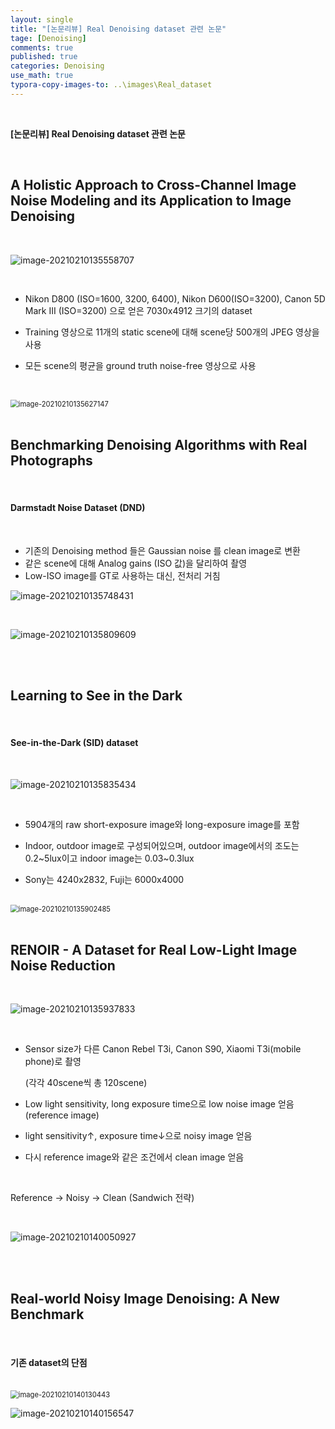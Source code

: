 ```yaml
---
layout: single
title: "[논문리뷰] Real Denoising dataset 관련 논문"
tage: [Denoising]
comments: true
published: true
categories: Denoising
use_math: true
typora-copy-images-to: ..\images\Real_dataset
---
```


<br/>

**[논문리뷰] Real Denoising dataset 관련 논문**

<br/>

## A Holistic Approach to Cross-Channel Image Noise Modeling and its Application to Image Denoising

<br/>

![image-20210210135558707](/images/Real_dataset/image-20210210135558707.png)

<br/>

- Nikon D800 (ISO=1600, 3200, 6400), Nikon D600(ISO=3200), Canon 5D Mark III (ISO=3200) 으로 얻은 7030x4912 크기의 dataset

- Training 영상으로 11개의 static scene에 대해 scene당 500개의 JPEG 영상을 사용

- 모든 scene의 평균을 ground truth noise-free 영상으로 사용

  <br/>

<img src="/images/Real_dataset/image-20210210135627147.png" alt="image-20210210135627147" style="zoom:80%;" />

<br/>

<br/>

## Benchmarking Denoising Algorithms with Real Photographs

<br/>

#### **Darmstadt Noise Dataset (DND)**

<br/>

- 기존의 Denoising method 들은 Gaussian noise 를 clean image로 변환
- 같은 scene에 대해 Analog gains (ISO 값)을 달리하여 촬영
- Low-ISO image를 GT로 사용하는 대신, 전처리 거침

![image-20210210135748431](/images/Real_dataset/image-20210210135748431.png)

<br/>

![image-20210210135809609](/images/Real_dataset/image-20210210135809609.png)

<br/>

<br/>

## Learning to See in the Dark

<br/>

#### **See-in-the-Dark (SID) dataset**

<br/>

![image-20210210135835434](/images/Real_dataset/image-20210210135835434.png)

<br/>

- 5904개의 raw short-exposure image와 long-exposure image를 포함

- Indoor, outdoor image로 구성되어있으며, outdoor image에서의 조도는 0.2~5lux이고 indoor image는 0.03~0.3lux

- Sony는 4240x2832, Fuji는 6000x4000

  

<br/>

<img src="/images/Real_dataset/image-20210210135902485.png" alt="image-20210210135902485" style="zoom:80%;" />

<br/>

<br/>

## RENOIR - A Dataset for Real Low-Light Image Noise Reduction

<br/>

![image-20210210135937833](/images/Real_dataset/image-20210210135937833.png)

<br/>

- Sensor size가 다른 Canon Rebel T3i, Canon S90, Xiaomi T3i(mobile phone)로 촬영

   (각각 40scene씩 총 120scene)

- Low light sensitivity, long exposure time으로 low noise image 얻음 (reference image)


- light sensitivity↑, exposure time↓으로 noisy image 얻음

- 다시 reference image와 같은 조건에서 clean image 얻음

<br/>

Reference → Noisy → Clean (Sandwich 전략)

<br/>

![image-20210210140050927](/images/Real_dataset/image-20210210140050927.png)

<br/>

<br/>

## Real-world Noisy Image Denoising: A New Benchmark

<br/>

#### 기존 dataset의 단점

<br/>

<img src="/images/Real_dataset/image-20210210140130443.png" alt="image-20210210140130443" style="zoom:80%;" />

<br/>

![image-20210210140156547](/images/Real_dataset/image-20210210140156547.png)